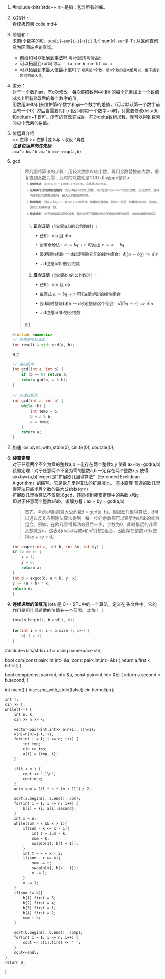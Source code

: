 1. #include<bits/stdc++.h>   是指：包含所有的库。
2. 双指针 :   
   看模板题目 code.md中
3. 前缀和：    
   求前i个数字的和，`sum[i]=sum[i-1]+a[i]`   [l,r]  sum[r]-sum[l-1]; 从区间查询变为区间端点的查询。    
   - 前缀和可以拓展到乘法吗  `可以但是有可能溢出`
   - 可以拓展到xor吗         `可以   (a xor b xor b) == a `
   - 可以拓展到求最大值最小值吗？ `如果前n个数，后n个数的最大值可以，但不能求区间的最大值。`
  
4. 差分：  
    对于一个数列an，有q次修改，每次都把数列中li到ri的每个元素加上一个数值ki求出所有修改后的每个数字的值。   
    用数组delta[i]来维护第i个数字和前一个数字的差值，（可以默认第一个数字前面有一个0）然后当需要对[li,ri]区间的每一个数字+ki时，只需要修改delta[li]和delta[ri+1]即可。所有的修改完成后，在对delta数组求和，就可以得到数列的每个元素的数值。
5. 位运算介绍  
    << 左移  >> 右移 |或 &与 ~取反 ^异或   
    ***注意位运算的优先级***    
    `a=a^b b=a^b a=a^b ==> swap(a,b)`
6. gcd
   > 欧几里得算法的步骤：用较大数除以较小数，再用余数替换较大数，重复直到余数为零，此时的除数就是GCD
   > d|a表示d整除a
   ![分步陈述](image-6.png)         
   ![一些证明](image-7.png)
   6.1
    ``` cpp
    #include <numeric>
    // 直接使用标准库
    int result = std::gcd(a, b);
    ```
    6.2
    ```cpp
    // 递归版本
    int gcd(int a, int b) {
        if (b == 0) return a;
        return gcd(b, a % b);
    }

    // 非递归版本
    int gcd(int a, int b) {
        while (b) {
            int temp = b;
            b = a % b;
            a = temp;
        }
        return a;
    }  
    ```
7. 加速
    ios::sync_with_stdio(0), cin.tie(0), cout.tie(0);

8. **裴蜀定理**     
   对于任意两个不全为零的整数a,b 一定存在两个整数x,y 使得 ax+by=gcd(a,b)
   裴蜀定理：对于任意两个不全为零的整数a,b 一定存在两个整数x,y 使得 ax+by=(a,b)
  exgcd 是"扩展欧几里得算法"（Extended Euclidean Algorithm）的缩写。它是欧几里得算法的扩展版本。 
    基本原理
    普通的欧几里得算法只能求两个数的最大公约数(gcd)     
    扩展欧几里得算法不仅能求gcd，还能找到裴蜀定理中的系数 x和y     
    即对于任意两个整数a和b，求解方程：ax + by = gcd(a,b)    
    > 首先，考虑a和b的最大公约数d = gcd(a, b)。根据欧几里得算法，d可以通过反复应用除法算法得到，每一步的余数都可以表示为a和b的线性组合。例如，在欧几里得算法的最后一步，余数为0，此时最后的非零余数就是d。这表明d可以写成a和b的线性组合，因此存在整数x和y使得ax + by = d。
    ```cpp 
    int exgcd(int a, int b, int &x, int &y) {
    if (b == 0) {
        x = 1;
        y = 0;
        return a;
    }
    int d = exgcd(b, a % b, y, x);
    y -= (a / b) * x;
    return d;
    }
    ```

9. **连续递增的值填充**
    iota 是 C++ STL 中的一个算法，定义在 <numeric> 头文件中。它的作用是用连续递增的值填充一个范围。
    功能上：   
    ```cpp
    iota(b.begin(), b.end(), 0);

    for(int i = 0; i < b.size(); i++) {
        b[i] = i;
    }
    ```
#include<bits/stdc++.h>
using namespace std;

bool com(const pair<int,int> &a, const pair<int,int> &b) {
    return a.first < b.first;
}

bool comp(const pair<int,int> &a, const pair<int,int> &b) {
    return a.second < b.second;
}

int main() {
    ios::sync_with_stdio(false);
    cin.tie(nullptr);
    
    int T;
    cin >> T;
    while(T--) {
        int n, k;
        cin >> n >> k;
         
        vector<pair<int,int>> a(n+1), b(n+1);
        a[0]=b[0]={-1,-1};
        for(int i = 1; i <= n; i++) {
            int tmp;
            cin >> tmp;
            a[i] = {tmp, i};
        }
        
        if(k < n ) {
            cout << "-1\n";
            continue;
        } 
        auto sum = 1ll * n * (n + 1ll) / 2;
        
        sort(a.begin(), a.end(), com);
        for(int i = 1; i <= n; i++) {
            b[i] = {i, a[i].second};
        } 
        int x = n;
        while(sum > k && x > 1){
            if(sum - k <= x - 1){
                int t = sum - k;
                sum = k;
                swap(b[1], b[t + 1]);
            }
            int t = x + x - 3;
            if(sum - t >= k){
                sum -= t;
                swap(b[x], b[x - 1]);
                x -= 1;
            }
            x -= 1;
        }
        if(sum != k){
            b[1].first = 3;
            b[2].first = 4;
            b[3].first = 1;
            b[4].first = 2;
            sum = k;
        }
          
        sort(b.begin(), b.end(), comp);
        for(int i = 1; i <= n; i++) {
            cout << b[i].first << ' ';
        }
        cout<<endl;
    }
    return 0;
}
